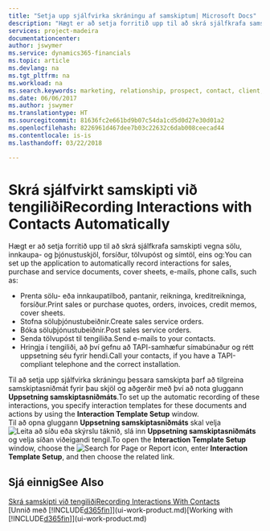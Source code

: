 ```yaml
---
title: "Setja upp sjálfvirka skráningu af samskiptum| Microsoft Docs"
description: "Hægt er að setja forritið upp til að skrá sjálfkrafa samskipti við viðskiptavini eða biðlara, t.d. dæmis vegna sölu, innkaupa- og þjónustuskjöl og símtöl."
services: project-madeira
documentationcenter: 
author: jswymer
ms.service: dynamics365-financials
ms.topic: article
ms.devlang: na
ms.tgt_pltfrm: na
ms.workload: na
ms.search.keywords: marketing, relationship, prospect, contact, client, customer
ms.date: 06/06/2017
ms.author: jswymer
ms.translationtype: HT
ms.sourcegitcommit: 81636fc2e661bd9b07c54da1cd5d0d27e30d01a2
ms.openlocfilehash: 8226961d467dee7b03c22632c6dab008ceecad44
ms.contentlocale: is-is
ms.lasthandoff: 03/22/2018

---
```

# <a name="recording-interactions-with-contacts-automatically"></a><span data-ttu-id="0490f-103">Skrá sjálfvirkt samskipti við tengiliði</span><span class="sxs-lookup"><span data-stu-id="0490f-103">Recording Interactions with Contacts Automatically</span></span>
<span data-ttu-id="0490f-104">Hægt er að setja forritið upp til að skrá sjálfkrafa samskipti vegna sölu, innkaupa- og þjónustuskjöl, forsíður, tölvupóst og símtöl, eins og:</span><span class="sxs-lookup"><span data-stu-id="0490f-104">You can set up the application to automatically record interactions for sales, purchase and service documents, cover sheets, e-mails, phone calls, such as:</span></span>

* <span data-ttu-id="0490f-105">Prenta sölu- eða innkaupatilboð, pantanir, reikninga, kreditreikninga, forsíður.</span><span class="sxs-lookup"><span data-stu-id="0490f-105">Print sales or purchase quotes, orders, invoices, credit memos, cover sheets.</span></span>
* <span data-ttu-id="0490f-106">Stofna söluþjónustubeiðnir.</span><span class="sxs-lookup"><span data-stu-id="0490f-106">Create sales service orders.</span></span>
* <span data-ttu-id="0490f-107">Bóka söluþjónustubeiðnir.</span><span class="sxs-lookup"><span data-stu-id="0490f-107">Post sales service orders.</span></span>
* <span data-ttu-id="0490f-108">Senda tölvupóst til tengiliða.</span><span class="sxs-lookup"><span data-stu-id="0490f-108">Send e-mails to your contacts.</span></span>
* <span data-ttu-id="0490f-109">Hringja í tengiliði, að því gefnu að TAPI-samhæfur símabúnaður og rétt uppsetning séu fyrir hendi.</span><span class="sxs-lookup"><span data-stu-id="0490f-109">Call your contacts, if you have a TAPI-compliant telephone and the correct installation.</span></span>

<span data-ttu-id="0490f-110">Til að setja upp sjálfvirka skráningu þessara samskipta þarf að tilgreina samskiptasniðmát fyrir þau skjöl og aðgerðir með því að nota gluggann **Uppsetning samskiptasniðmáts**.</span><span class="sxs-lookup"><span data-stu-id="0490f-110">To set up the automatic recording of these interactions, you specify interaction templates for these documents and actions by using the **Interaction Template Setup** window.</span></span>  
<span data-ttu-id="0490f-111">Til að opna gluggann **Uppsetning samskiptasniðmáts** skal velja ![Leita að síðu eða skýrslu](media/ui-search/search_small.png "Leita að síðu eða skýrslu tákn") táknið, slá inn **Uppsetning samskiptasniðmáts** og velja síðan viðeigandi tengil.</span><span class="sxs-lookup"><span data-stu-id="0490f-111">To open the **Interaction Template Setup** window, choose the ![Search for Page or Report](media/ui-search/search_small.png "Search for Page or Report icon") icon, enter **Interaction Template Setup**, and then choose the related link.</span></span>

## <a name="see-also"></a><span data-ttu-id="0490f-112">Sjá einnig</span><span class="sxs-lookup"><span data-stu-id="0490f-112">See Also</span></span>
[<span data-ttu-id="0490f-113">Skrá samskipti við tengiliði</span><span class="sxs-lookup"><span data-stu-id="0490f-113">Recording Interactions With Contacts</span></span>](marketing-interactions.md)  
<span data-ttu-id="0490f-114">[Unnið með [!INCLUDE[d365fin](includes/d365fin_md.md)]](ui-work-product.md)</span><span class="sxs-lookup"><span data-stu-id="0490f-114">[Working with [!INCLUDE[d365fin](includes/d365fin_md.md)]](ui-work-product.md)</span></span>  

